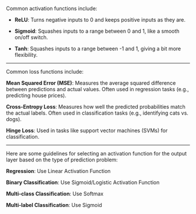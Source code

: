 Common activation functions include:

- **ReLU**: Turns negative inputs to 0 and keeps positive inputs as they are.

- **Sigmoid**: Squashes inputs to a range between 0 and 1, like a smooth on/off switch.

- **Tanh**: Squashes inputs to a range between -1 and 1, giving a bit more flexibility.

----------------------------------------------------------------------------------------------------------------------------

Common loss functions include:

**Mean Squared Error (MSE)**: Measures the average squared difference between predictions and actual values. Often used in regression tasks (e.g., predicting house prices).

**Cross-Entropy Loss**: Measures how well the predicted probabilities match the actual labels. Often used in classification tasks (e.g., identifying cats vs. dogs).

**Hinge Loss**: Used in tasks like support vector machines (SVMs) for classification.

----------------------------------------------------------------------------------------------------------------------------

Here are some guidelines for selecting an activation function for the output layer based on the type of prediction problem:

**Regression**: Use Linear Activation Function

**Binary Classification**: Use Sigmoid/Logistic Activation Function

**Multi-class Classification**: Use Softmax

**Multi-label Classification**: Use Sigmoid
